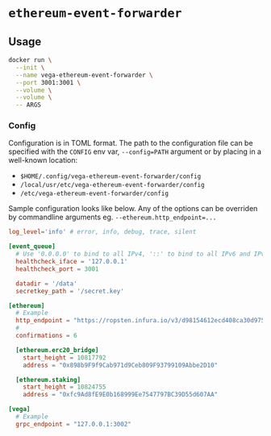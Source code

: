 # `ethereum-event-forwarder`

## Usage

```sh
docker run \
  --init \
  --name vega-ethereum-event-forwarder \
  --port 3001:3001 \
  --volume \
  --volume \
  -- ARGS
```

### Config

Configuration is in TOML format. The path to the configuration file can
be specified with the `CONFIG` env var, `--config=PATH` argument or by
placing in a well-known location:

- `$HOME/.config/vega-ethereum-event-forwarder/config`
- `/local/usr/etc/vega-ethereum-event-forwarder/config`
- `/etc/vega-ethereum-event-forwarder/config`

Sample configuration looks like below. Any of the options can be
overriden by commandline arguments eg. `--ethereum.http_endpoint=...`

```toml
log_level='info' # error, info, debug, trace, silent

[event_queue]
  # Use '0.0.0.0' to bind to all IPv4, '::' to bind to all IPv6 and IPv4
  healthcheck_iface = '127.0.0.1'
  healthcheck_port = 3001

  datadir = '/data'
  secretkey_path = '/secret.key'

[ethereum]
  # Example
  http_endpoint = "https://ropsten.infura.io/v3/d98154612ecd408ca30d9756a9add9fd"
  #
  confirmations = 6

  [ethereum.erc20_bridge]
    start_height = 10817792
    address = "0x898b9F9f9Cab971d9Ceb809F93799109Abbe2D10"

  [ethereum.staking]
    start_height = 10824755
    address = "0xfc9Ad8fE9E0b168999Ee7547797BC39D55d607AA"

[vega]
  # Example
  grpc_endpoint = "127.0.0.1:3002"
```
